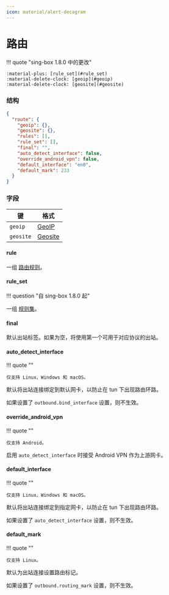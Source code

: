 ```yaml
---
icon: material/alert-decagram
---
```


# 路由

!!! quote "sing-box 1.8.0 中的更改"

    :material-plus: [rule_set](#rule_set)  
    :material-delete-clock: [geoip](#geoip)  
    :material-delete-clock: [geosite](#geosite)

### 结构

```json
{
  "route": {
    "geoip": {},
    "geosite": {},
    "rules": [],
    "rule_set": [],
    "final": "",
    "auto_detect_interface": false,
    "override_android_vpn": false,
    "default_interface": "en0",
    "default_mark": 233
  }
}
```

### 字段

| 键          | 格式                                |
|------------|-----------------------------------|
| `geoip`    | [GeoIP](./geoip/)                  |
| `geosite`  | [Geosite](./geosite/)              |


#### rule

一组 [路由规则](./rule/)。

#### rule_set

!!! question "自 sing-box 1.8.0 起"

一组 [规则集](/configuration/rule-set/)。

#### final

默认出站标签。如果为空，将使用第一个可用于对应协议的出站。

#### auto_detect_interface

!!! quote ""

    仅支持 Linux、Windows 和 macOS。

默认将出站连接绑定到默认网卡，以防止在 tun 下出现路由环路。

如果设置了 `outbound.bind_interface` 设置，则不生效。

#### override_android_vpn

!!! quote ""

    仅支持 Android。

启用 `auto_detect_interface` 时接受 Android VPN 作为上游网卡。

#### default_interface

!!! quote ""

    仅支持 Linux、Windows 和 macOS。

默认将出站连接绑定到指定网卡，以防止在 tun 下出现路由环路。

如果设置了 `auto_detect_interface` 设置，则不生效。

#### default_mark

!!! quote ""

    仅支持 Linux。

默认为出站连接设置路由标记。

如果设置了 `outbound.routing_mark` 设置，则不生效。
